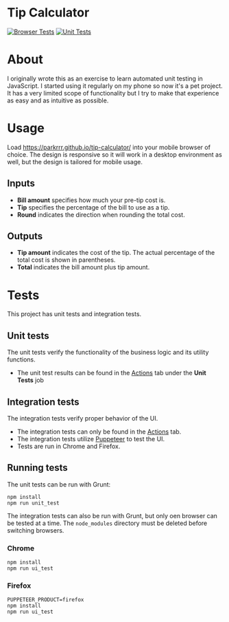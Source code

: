 # Tip Calculator
[![Browser Tests](https://github.com/parkrrr/tip-calculator/actions/workflows/browser-tests.yml/badge.svg)](https://github.com/parkrrr/tip-calculator/actions/workflows/browser-tests.yml)
[![Unit Tests](https://github.com/parkrrr/tip-calculator/actions/workflows/unit-tests.yml/badge.svg)](https://github.com/parkrrr/tip-calculator/actions/workflows/unit-tests.yml)

# About
I originally wrote this as an exercise to learn automated unit testing in JavaScript. I started using it regularly on my phone so now it's a pet project. It has a very limited scope of functionality but I try to make that experience as easy and as intuitive as possible.

# Usage
Load https://parkrrr.github.io/tip-calculator/ into your mobile browser of choice. The design is responsive so it will work in a desktop environment as well, but the design is tailored for mobile usage.

## Inputs
* **Bill amount** specifies how much your pre-tip cost is.
* **Tip** specifies the percentage of the bill to use as a tip.
* **Round** indicates the direction when rounding the total cost.

## Outputs
* **Tip amount** indicates the cost of the tip. The actual percentage of the total cost is shown in parentheses.
* **Total** indicates the bill amount plus tip amount.

# Tests
This project has unit tests and integration tests.

## Unit tests
The unit tests verify the functionality of the business logic and its utility functions.

* The unit test results can be found in the [Actions](https://github.com/parkrrr/tip-calculator/actions) tab under the **Unit Tests** job

## Integration tests
The integration tests verify proper behavior of the UI.

* The integration tests can only be found in the [Actions](https://github.com/parkrrr/tip-calculator/actions) tab.
* The integration tests utilize [Puppeteer](https://github.com/puppeteer/puppeteer) to test the UI.
* Tests are run in Chrome and Firefox.



## Running tests
The unit tests can be run with Grunt:
```
npm install
npm run unit_test
```

The integration tests can also be run with Grunt, but only oen browser can be tested at a time. The `node_modules` directory must be deleted before switching browsers.

### Chrome

```
npm install
npm run ui_test
```

### Firefox
```
PUPPETEER_PRODUCT=firefox
npm install
npm run ui_test
```
